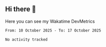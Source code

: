 ## Hi there 👋

Here you can see my Wakatime DevMetrics
<!--START_SECTION:waka-->

```txt
From: 10 October 2025 - To: 17 October 2025

No activity tracked
```

<!--END_SECTION:waka-->


